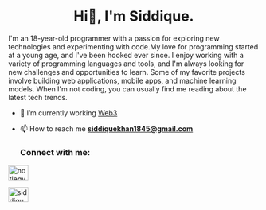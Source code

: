 <h1 align="center">Hi👋, I'm Siddique.</h1>

<p>I'm an 18-year-old programmer with a passion for exploring new technologies and experimenting with code.My love for programming started at a young age, and I've been hooked ever since. I enjoy working with a variety of programming languages and tools, and I'm always looking for new challenges and opportunities to learn. Some of my favorite projects involve building web applications, mobile apps, and machine learning models. When I'm not coding, you can usually find me reading about the latest tech trends.
  
 




  
  
  - 🔭 I’m currently working [Web3](https://github.com/legit-programmer/Web3)

- 📫 How to reach me **siddiquekhan1845@gmail.com**



  
  
  <h3 align="left">Connect with me:</h3>

<p align="left">

<a href="https://twitter.com/legitisadev" target="blank"><img align="center" src="https://raw.githubusercontent.com/rahuldkjain/github-profile-readme-generator/master/src/images/icons/Social/twitter.svg" alt="notlegy991" height="30" width="40" /></a>

  

  <a href="https://instagram.com/siddiqueig_" target="blank"><img align="center" src="https://raw.githubusercontent.com/rahuldkjain/github-profile-readme-generator/master/src/images/icons/Social/instagram.svg" alt="siddiqueig_" height="30" width="40" /></a>

</p>
